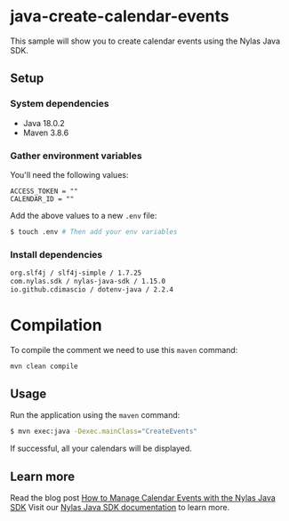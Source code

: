 # java-create-calendar-events

This sample will show you to create calendar events using the Nylas Java SDK.

## Setup

### System dependencies

- Java 18.0.2
- Maven 3.8.6

### Gather environment variables

You'll need the following values:

```text
ACCESS_TOKEN = ""
CALENDAR_ID = ""
```

Add the above values to a new `.env` file:

```bash
$ touch .env # Then add your env variables
```

### Install dependencies

```bash
org.slf4j / slf4j-simple / 1.7.25
com.nylas.sdk / nylas-java-sdk / 1.15.0
io.github.cdimascio / dotenv-java / 2.2.4
```

# Compilation

To compile the comment we need to use this `maven` command:

```bash
mvn clean compile
```

## Usage

Run the application using the `maven` command:

```bash
$ mvn exec:java -Dexec.mainClass="CreateEvents"
```

If successful, all your calendars will be displayed.


## Learn more

Read the blog post [How to Manage Calendar Events with the Nylas Java SDK](https://www.nylas.com/blog/how-to-manage-calendar-events-with-the-nylas-java-sdk-dev/)
Visit our [Nylas Java SDK documentation](https://developer.nylas.com/docs/developer-tools/sdk/java-sdk/) to learn more.
